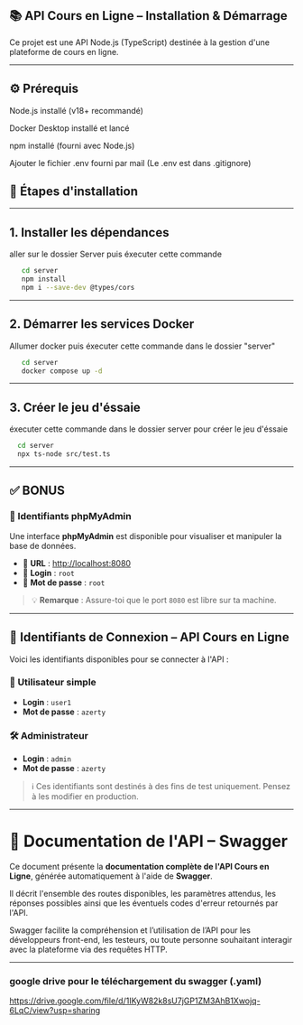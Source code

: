 ## 📚 API Cours en Ligne – Installation & Démarrage
Ce projet est une API Node.js (TypeScript) destinée à la gestion d'une plateforme de cours en ligne.

---
## ⚙️ Prérequis
Node.js installé (v18+ recommandé)

Docker Desktop installé et lancé

npm installé (fourni avec Node.js)

Ajouter le fichier .env fourni par mail (Le .env est dans .gitignore)

## 🚀 Étapes d'installation

---
## 1. Installer les dépendances
aller sur le dossier Server puis éxecuter cette commande
```bash
   cd server
   npm install
   npm i --save-dev @types/cors
```
---
## 2. Démarrer les services Docker
Allumer docker puis éxecuter cette commande dans le dossier "server"
```bash
   cd server
   docker compose up -d
```
---
## 3. Créer le jeu d'éssaie
éxecuter cette commande dans le dossier server pour créer le jeu d'éssaie
```bash
  cd server
  npx ts-node src/test.ts
```
---
## ✅ BONUS

### 🔐 Identifiants phpMyAdmin

Une interface **phpMyAdmin** est disponible pour visualiser et manipuler la base de données.

- 📍 **URL** : [http://localhost:8080](http://localhost:8080)
- 👤 **Login** : `root`
- 🔑 **Mot de passe** : `root`

> 💡 **Remarque** : Assure-toi que le port `8080` est libre sur ta machine.
---
## 🔐 Identifiants de Connexion – API Cours en Ligne

Voici les identifiants disponibles pour se connecter à l'API :

### 👤 Utilisateur simple
- **Login** : `user1`
- **Mot de passe** : `azerty`

### 🛠️ Administrateur
- **Login** : `admin`
- **Mot de passe** : `azerty`

> ℹ️ Ces identifiants sont destinés à des fins de test uniquement. Pensez à les modifier en production.
---
# 📘 Documentation de l'API – Swagger

Ce document présente la **documentation complète de l'API Cours en Ligne**, générée automatiquement à l'aide de **Swagger**.

Il décrit l'ensemble des routes disponibles, les paramètres attendus, les réponses possibles ainsi que les éventuels codes d'erreur retournés par l'API.

Swagger facilite la compréhension et l’utilisation de l’API pour les développeurs front-end, les testeurs, ou toute personne souhaitant interagir avec la plateforme via des requêtes HTTP.

---
### google drive pour le téléchargement du swagger (.yaml)
https://drive.google.com/file/d/1IKyW82k8sU7jGP1ZM3AhB1Xwojq-6LqC/view?usp=sharing

